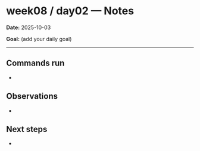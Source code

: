 ﻿# week08 / day02 — Notes

**Date:** 2025-10-03

**Goal:** (add your daily goal)

---
## Commands run
- 

## Observations
- 

## Next steps
- 
